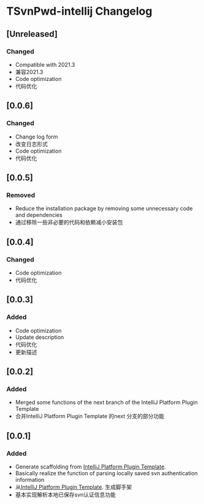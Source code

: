 <!-- Keep a Changelog guide -> https://keepachangelog.com -->

# TSvnPwd-intellij Changelog

## [Unreleased]
### Changed
- Compatible with 2021.3
- 兼容2021.3
- Code optimization
- 代码优化

## [0.0.6]
### Changed
- Change log form
- 改变日志形式
- Code optimization
- 代码优化

## [0.0.5]
### Removed
- Reduce the installation package by removing some unnecessary code and dependencies
- 通过移除一些非必要的代码和依赖减小安装包

## [0.0.4]
### Changed
- Code optimization
- 代码优化


## [0.0.3]
### Added
- Code optimization
- Update description
- 代码优化
- 更新描述


## [0.0.2]
### Added
- Merged some functions of the next branch of the IntelliJ Platform Plugin Template
- 合并IntelliJ Platform Plugin Template 的next 分支的部分功能


## [0.0.1]
### Added
- Generate scaffolding from [IntelliJ Platform Plugin Template](https://github.com/JetBrains/intellij-platform-plugin-template).
- Basically realize the function of parsing locally saved svn authentication information
- 从[IntelliJ Platform Plugin Template](https://github.com/JetBrains/intellij-platform-plugin-template). 生成脚手架
- 基本实现解析本地已保存svn认证信息功能
